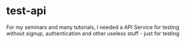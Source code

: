# test-api
For my seminars and many tutorials, I needed a API Service for testing without signup, authentication and other useless stuff - just for testing
